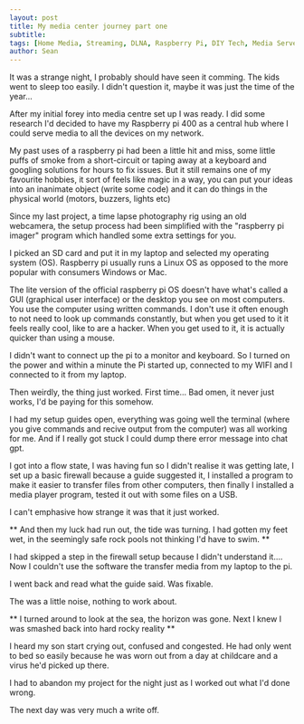 ```yaml
---
layout: post
title: My media center journey part one
subtitle: 
tags: [Home Media, Streaming, DLNA, Raspberry Pi, DIY Tech, Media Server, Personal Project, Tech Solutions, Cord Cutting]
author: Sean
---
```


It was a strange night, I probably should have seen it comming. The kids went to
sleep too easily. I didn't question it, maybe it was just the time of the year...

After my initial forey into media centre set up I was ready. I did some research
I'd decided to have my Raspberry pi 400 as a central hub where I could serve media 
to all the devices on my network. 

My past uses of a raspberry pi had been a little hit and miss, some little puffs of smoke from a short-circuit or taping away at a keyboard and googling solutions for hours to fix issues. But it still remains one of my favourite hobbies, it sort of feels like magic in a way, you can put your ideas into an inanimate object (write some code) and it can do things in the physical world (motors, buzzers, lights etc)

Since my last project, a time lapse photography rig using an old webcamera, the setup process had been simplified with the "raspberry pi imager" program which handled some extra settings for you.

I picked an SD card and put it in my laptop and selected my operating system (OS). Raspberry pi usually runs a Linux OS as opposed to the more popular with consumers Windows or Mac.

The lite version of the official raspberry pi OS doesn't have what's called a GUI 
(graphical user interface) or the desktop you see on most computers. You use the computer using 
written commands. I don't use it often enough to not need to look up commands constantly, but when you get used to it it feels really cool, like to are a hacker. When you get used to it, it is actually quicker than using a mouse.

I didn't want to connect up the pi to a monitor and keyboard. So I turned on the power and within a minute the Pi started up, connected to my WIFI and I connected to it from my laptop. 

Then weirdly, the thing just worked. First time... Bad omen, it never
just works, I'd be paying for this somehow.

I had my setup guides open, everything was going well the terminal (where you 
give commands and recive output from the computer) was all working for me. 
And if I really got stuck I could dump there error message into chat gpt.

I got into a flow state, I was having fun so I didn't realise it was getting late, I set up a basic firewall
because a guide suggested it, I installed a program to make it easier to transfer
files from other computers, then finally I installed a media player program, tested it out with some files on a USB.

I can't emphasive how strange it was that it just worked.

** And then my luck had run out, the tide was turning. I had gotten my feet wet, in the seemingly safe rock pools not thinking I'd have to swim. **

I had skipped a step in the firewall setup because I didn't understand it....  Now I couldn't use the software the transfer media from my laptop to the pi. 

I went back and read what the guide said. Was fixable.

The was a little noise, nothing to work about.

** I turned around to look at the sea, the horizon was gone. Next I knew I was smashed back into hard rocky reality **

 I heard my son start crying out, confused and congested. He had only went to bed so easily because he was worn out from a day at childcare and a virus he'd picked up there.

I had to abandon my project for the night just as I worked out what I'd done wrong.

The next day was very much a write off.